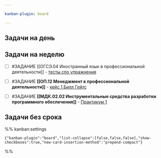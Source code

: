 ```yaml
---

kanban-plugin: board

---
```


## Задачи на день



## Задачи на неделю

- [ ] #ЗАДАНИЕ [[ОГСЭ.04 Иностранный язык в профессиональной деятельности]] - [тесты  спо упражнения](https://storage14.eljur.ru/storage/72d1e9b4a5253948fb5ba3aff47cc749?filename=%D1%82%D0%B5%D1%81%D1%82%D1%8B++%D1%81%D0%BF%D0%BE+%D1%83%D0%BF%D1%80%D0%B0%D0%B6%D0%BD%D0%B5%D0%BD%D0%B8%D1%8F.docx&domain=kmpo)
- [ ] #ЗАДАНИЕ **[[ОП.12 Менеджмент в профессиональной деятельности]]** - [кейс 1 Билл Гейтс](https://storage14.eljur.ru/storage/d9d583efd176f9f4e4bf9707287b6daa?filename=%D0%BA%D0%B5%D0%B9%D1%81+1+%D0%91%D0%B8%D0%BB%D0%BB+%D0%93%D0%B5%D0%B9%D1%82%D1%81.docx&domain=kmpo)
- [ ] #ЗАДАНИЕ **[[МДК.02.02 Инструментальные средства разработки программного обеспечения]]** - [Практикум 1](https://storage14.eljur.ru/storage/6ae0054032fd30f24e45836bdfac2056?filename=Практикум+1.docx&domain=kmpo)


## Задачи без срока





%% kanban:settings
```
{"kanban-plugin":"board","list-collapse":[false,false,false],"show-checkboxes":true,"new-card-insertion-method":"prepend-compact"}
```
%%